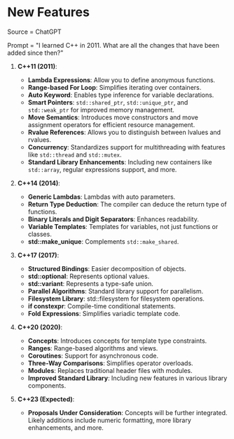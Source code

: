 # New Features

Source = ChatGPT

Prompt = "I learned C++ in 2011. What are all the changes that have been added since then?"

1. **C++11 (2011)**:
    - **Lambda Expressions**: Allow you to define anonymous functions.
    - **Range-based For Loop**: Simplifies iterating over containers.
    - **Auto Keyword**: Enables type inference for variable declarations.
    - **Smart Pointers**: `std::shared_ptr`, `std::unique_ptr`, and `std::weak_ptr` for improved memory management.
    - **Move Semantics**: Introduces move constructors and move assignment operators for efficient resource management.
    - **Rvalue References**: Allows you to distinguish between lvalues and rvalues.
    - **Concurrency**: Standardizes support for multithreading with features like `std::thread` and `std::mutex`.
    - **Standard Library Enhancements**: Including new containers like `std::array`, regular expressions support, and more.
2. **C++14 (2014)**:
    
    - **Generic Lambdas**: Lambdas with auto parameters.
    - **Return Type Deduction**: The compiler can deduce the return type of functions.
    - **Binary Literals and Digit Separators**: Enhances readability.
    - **Variable Templates**: Templates for variables, not just functions or classes.
    - **std::make_unique**: Complements `std::make_shared`.
3. **C++17 (2017)**:
    
    - **Structured Bindings**: Easier decomposition of objects.
    - **std::optional**: Represents optional values.
    - **std::variant**: Represents a type-safe union.
    - **Parallel Algorithms**: Standard library support for parallelism.
    - **Filesystem Library**: std::filesystem for filesystem operations.
    - **if constexpr**: Compile-time conditional statements.
    - **Fold Expressions**: Simplifies variadic template code.
4. **C++20 (2020)**:
    
    - **Concepts**: Introduces concepts for template type constraints.
    - **Ranges**: Range-based algorithms and views.
    - **Coroutines**: Support for asynchronous code.
    - **Three-Way Comparisons**: Simplifies operator overloads.
    - **Modules**: Replaces traditional header files with modules.
    - **Improved Standard Library**: Including new features in various library components.
5. **C++23 (Expected)**:
    
    - **Proposals Under Consideration**: Concepts will be further integrated. Likely additions include numeric formatting, more library enhancements, and more.